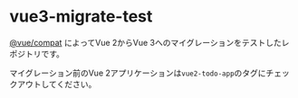 # vue3-migrate-test

[@vue/compat](https://www.npmjs.com/package/@vue/compat) によってVue 2からVue 3へのマイグレーションをテストしたレポジトリです。

マイグレーション前のVue 2アプリケーションは`vue2-todo-app`のタグにチェックアウトしてください。
